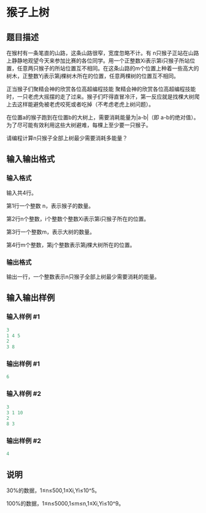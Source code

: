 # 猴子上树

## 题目描述

在猴村有一条笔直的山路，这条山路很窄，宽度忽略不计。有 n只猴子正站在山路上静静地观望今天来参加比赛的各位同学。用一个正整数Xi表示第i只猴子所站位置，任意两只猴子的所站位置互不相同。在这条山路的m个位置上种着一些高大的树木，正整数Yj表示第j棵树木所在的位置，任意两棵树的位置互不相同。

正当猴子们聚精会神的欣赏各位高超编程技能 聚精会神的欣赏各位高超编程技能时，一只老虎大摇摆的走了过来。猴子们吓得直冒冷汗，第一反应就是找棵大树爬上去这样能避免被老虎咬死或者吃掉（不考虑老虎上树问题）。

在位置a的猴子跑到在位置b的大树上，需要消耗能量为|a-b|（即 a-b的绝对值）。为了尽可能有效利用这些大树避难，每棵上至少要一只猴子。

请编程计算n只猴子全部上树最少需要消耗多能量？

## 输入输出格式

### 输入格式

输入共4行。

第1行一个整数 n，表示猴子的数量。

第2行n个整数，i个整数个整数Xi表示第i只猴子所在的位置。

第3行一个整数m，表示大树的数量。

第4行m个整数，第j个整数表示第j棵大树所在的位置。

### 输出格式

输出一行，一个整数表示n只猴子全部上树最少需要消耗的能量。

## 输入输出样例

### 输入样例 #1

```cpp
3
1 4 5
2
3 8

```
### 输出样例 #1

```cpp
6

```
### 输入样例 #2

```cpp
3
3 1 10
2
8 3

```
### 输出样例 #2

```cpp
4

```
## 说明

30%的数据，1≤n≤500,1≤Xi,Yi≤10^5。

100%的数据，1≤n≤5000,1≤m≤n,1≤Xi,Yi≤10^9。

